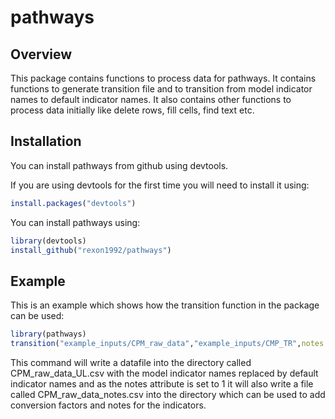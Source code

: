 
<!-- README.md is generated from README.Rmd. Please edit that file -->
pathways
========

Overview
--------

This package contains functions to process data for pathways. It contains functions to generate transition file and to transition from model indicator names to default indicator names. It also contains other functions to process data initially like delete rows, fill cells, find text etc.

Installation
------------

You can install pathways from github using devtools.

If you are using devtools for the first time you will need to install it using:

``` r
install.packages("devtools")
```

You can install pathways using:

``` r
library(devtools)
install_github("rexon1992/pathways")
```

Example
-------

This is an example which shows how the transition function in the package can be used:

``` r
library(pathways)
transition("example_inputs/CPM_raw_data","example_inputs/CMP_TR",notes = 1,"example_inputs/ind_list_production.xlsx")
```

This command will write a datafile into the directory called CPM\_raw\_data\_UL.csv with the model indicator names replaced by default indicator names and as the notes attribute is set to 1 it will also write a file called CPM\_raw\_data\_notes.csv into the directory which can be used to add conversion factors and notes for the indicators.
